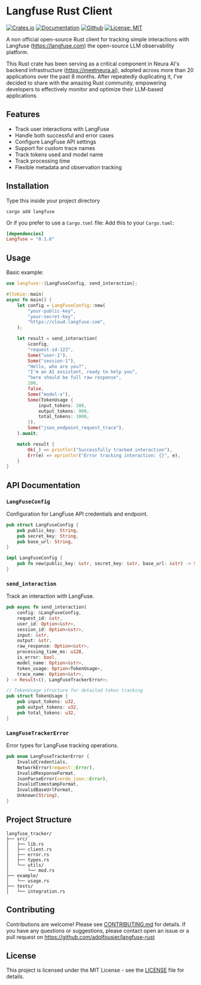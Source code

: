 # Langfuse Rust Client

[![Crates.io](https://img.shields.io/crates/v/langfuse.svg)](https://crates.io/crates/langfuse)
[![Documentation](https://docs.rs/langfuse/badge.svg)](https://docs.rs/langfuse)
[![Github](https://img.shields.io/badge/GitHub-100000?style=for-the-badge&logo=github&logoColor=white)](https://github.com/adolfousier/langfuse-rust)
[![License: MIT](https://img.shields.io/badge/License-MIT-yellow.svg)](https://opensource.org/licenses/MIT)

A non official open-source Rust client for tracking simple interactions with Langfuse (https://langfuse.com) the open-source LLM observability platform. 

This Rust crate has been serving as a critical component in Neura AI's backend infrastructure (https://meetneura.ai), adopted across more than 20 applications over the past 8 months. After repeatedly duplicating it, I've decided to share with the amazing Rust community, empowering developers to effectively monitor and optimize their LLM-based applications.

## Features

- Track user interactions with LangFuse
- Handle both successful and error cases
- Configure LangFuse API settings
- Support for custom trace names
- Track tokens used and model name
- Track processing time
- Flexible metadata and observation tracking

## Installation

Type this inside your project directory
````
cargo add langfuse
````

Or if you prefer to use a `Cargo.toml` file:
Add this to your `Cargo.toml`:

```toml
[dependencies]
Langfuse = "0.1.6"
```

## Usage

Basic example:

```rust
use langfuse::{LangFuseConfig, send_interaction};

#[tokio::main]
async fn main() {
    let config = LangFuseConfig::new(
        "your-public-key",
        "your-secret-key",
        "https://cloud.langfuse.com",
    );

    let result = send_interaction(
        &config,
        "request-id-123",
        Some("user-1"), 
        Some("session-1"),
        "Hello, who are you?", 
        "I'm an AI assistant, ready to help you",
        "here should be full raw response", 
        100, 
        false,
        Some("model-x"), 
        Some(TokenUsage {
            input_tokens: 100,
            output_tokens: 900,
            total_tokens: 1000,
        }),
        Some("json_endpoint_request_trace"), 
    ).await;

    match result {
        Ok(_) => println!("Successfully tracked interaction"),
        Err(e) => eprintln!("Error tracking interaction: {}", e),
    }
}
```

## API Documentation

### `LangFuseConfig`

Configuration for LangFuse API credentials and endpoint.

```rust
pub struct LangFuseConfig {
    pub public_key: String,
    pub secret_key: String,
    pub base_url: String,
}

impl LangFuseConfig {
    pub fn new(public_key: &str, secret_key: &str, base_url: &str) -> Self;
}
```

### `send_interaction`

Track an interaction with LangFuse.

```rust
pub async fn send_interaction(
    config: &LangFuseConfig,
    request_id: &str,
    user_id: Option<&str>,
    session_id: Option<&str>,
    input: &str,
    output: &str,
    raw_response: Option<&str>,
    processing_time_ms: u128,
    is_error: bool,
    model_name: Option<&str>,
    token_usage: Option<TokenUsage>,
    trace_name: Option<&str>,
) -> Result<(), LangFuseTrackerError>;

// TokenUsage structure for detailed token tracking
pub struct TokenUsage {
    pub input_tokens: u32,
    pub output_tokens: u32,
    pub total_tokens: u32,
}
```

### `LangFuseTrackerError`

Error types for LangFuse tracking operations.

```rust
pub enum LangFuseTrackerError {
    InvalidCredentials,
    NetworkError(reqwest::Error),
    InvalidResponseFormat,
    JsonParseError(serde_json::Error),
    InvalidTimestampFormat,
    InvalidBaseUrlFormat,
    Unknown(String),
}
```

## Project Structure

```
langfuse_tracker/
├── src/
│   ├── lib.rs
│   ├── client.rs
│   ├── error.rs
│   ├── types.rs
│   └── utils/
│       └── mod.rs
├── example/
│   └── usage.rs
├── tests/
│   └── integration.rs
```

## Contributing

Contributions are welcome! Please see [CONTRIBUTING.md](CONTRIBUTING.md) for details.
If you have any questions or suggestions, please contact open an issue or a pull request on https://github.com/adolfousier/langfuse-rust

## License

This project is licensed under the MIT License - see the [LICENSE](LICENSE) file for details.